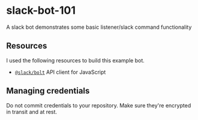 # slack-bot-101
A slack bot demonstrates some basic listener/slack command functionality

## Resources
I used the following resources to build this example bot.

* [`@slack/bolt`](https://github.com/slackapi/bolt-js) API client for JavaScript

## Managing credentials
Do not commit credentials to your repository. Make sure they're encrypted in transit and at rest.

